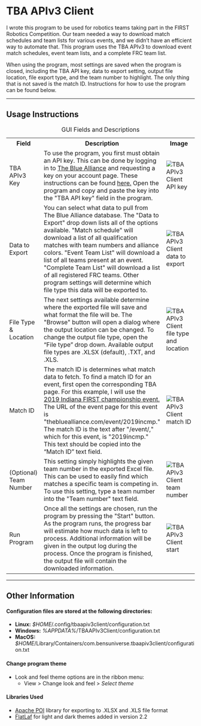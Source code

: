 # TBA APIv3 Client

I wrote this program to be used for robotics teams taking part in the FIRST Robotics Competition. Our team needed a way to download match schedules and team lists for various events, and we didn’t have an efficient way to automate that. This program uses the TBA APIv3 to download event match schedules, event team lists, and a complete FRC team list.  

When using the program, most settings are saved when the program is closed, including the TBA API key, data to export setting, output file location, file export type, and the team number to highlight. The only thing that is not saved is the match ID. Instructions for how to use the program can be found below.

---

## Usage Instructions

<table>
<caption>GUI Fields and Descriptions</caption>
<tr>
<th width = "20%">Field</th>
<th width = "45%">Description</th>
<th width = "35%">Image</th>
</tr>

<tr>
<td>TBA APIv3 Key</td>
<td>To use the program, you first must obtain an API key. This can be done by logging in to <a href = "https://www.thebluealliance.com/" target = "_blank">The Blue Alliance</a> and requesting a key on your account page. These instructions can be found <a href = "https://www.thebluealliance.com/apidocs/v3" target = "_blank">here.</a> Open the program and copy and paste the key into the "TBA API key" field in the program.</td>
<td width = "33%"><img src = "https://www.bensuniverse.com/media/software/tba-api-v3-client/TBA-APIv3-API-key.jpg" alt = "TBA APIv3 Client API key"></td>
</tr>

<tr>
<td>Data to Export</td>
<td>You can select what data to pull from The Blue Alliance database. The "Data to Export" drop down lists all of the options available. "Match schedule" will download a list of all qualification matches with team numbers and alliance colors. "Event Team List" will download a list of all teams present at an event. "Complete Team List" will download a list of all registered FRC teams. Other program settings will determine which file type this data will be exported to.</td>
<td><img src = "https://www.bensuniverse.com/media/software/tba-api-v3-client/TBA-APIv3-data-to-export.jpg" alt = "TBA APIv3 Client data to export"></td>
</tr>

<tr>
<td>File Type & Location</td>
<td>The next settings available determine where the exported file will save and what format the file will be. The "Browse" button will open a dialog where the output location can be changed. To change the output file type, open the “File type” drop down. Available output file types are .XLSX (default), .TXT, and .XLS.</td>
<td><img src = "https://www.bensuniverse.com/media/software/tba-api-v3-client/TBA-APIv3-file-type-browse.jpg" alt = "TBA APIv3 Client file type and location"></td>
</tr>

<tr>
<td>Match ID</td>
<td>The match ID is determines what match data to fetch. To find a match ID for an event, first open the corresponding TBA page. For this example, I will use the <a href = "https://www.thebluealliance.com/event/2019incmp">2019 Indiana FIRST championship event.</a> The URL of the event page for this event is "thebluealliance.com/event/2019incmp." The match ID is the text after "/event/," which for this event, is "2019incmp." This text should be copied into the “Match ID” text field.</td>
<td><img src = "https://www.bensuniverse.com/media/software/tba-api-v3-client/TBA-APIv3-match-id.jpg" alt = "TBA APIv3 Client match ID"></td>
</tr>

<tr>
<td>(Optional) Team Number</td>
<td>This setting simply highlights the given team number in the exported Excel file. This can be used to easily find which matches a specific team is competing in. To use this setting, type a team number into the "Team number" text field.</td>
<td><img src = "https://www.bensuniverse.com/media/software/tba-api-v3-client/TBA-APIv3-team-number.jpg" alt = "TBA APIv3 Client team number"></td>
</tr>

<tr>
<td>Run Program</td>
<td>Once all the settings are chosen, run the program by pressing the "Start" button. As the program runs, the progress bar will estimate how much data is left to process. Additional information will be given in the output log during the process. Once the program is finished, the output file will contain the downloaded information.</td>
<td><img src = "https://www.bensuniverse.com/media/software/tba-api-v3-client/TBA-APIv3-start.jpg" alt = "TBA APIv3 Client start"></td>
</tr>
</table>

---

## Other Information

#### Configuration files are stored at the following directories:
- **Linux:** *$HOME*/.config/tbaapiv3client/configuration.txt
- **Windows:** *%APPDATA%*/TBAAPIv3Client/configuration.txt
- **MacOS:** *$HOME*/Library/Containers/com.bensuniverse.tbaapiv3client/configuration.txt

#### Change program theme
- Look and feel theme options are in the ribbon menu:
  - View > Change look and feel > *Select theme*

#### Libraries Used
- [Apache POI](https://poi.apache.org/) library for exporting to .XLSX and .XLS file format
- [FlatLaf](https://www.formdev.com/flatlaf/) for light and dark themes added in version 2.2